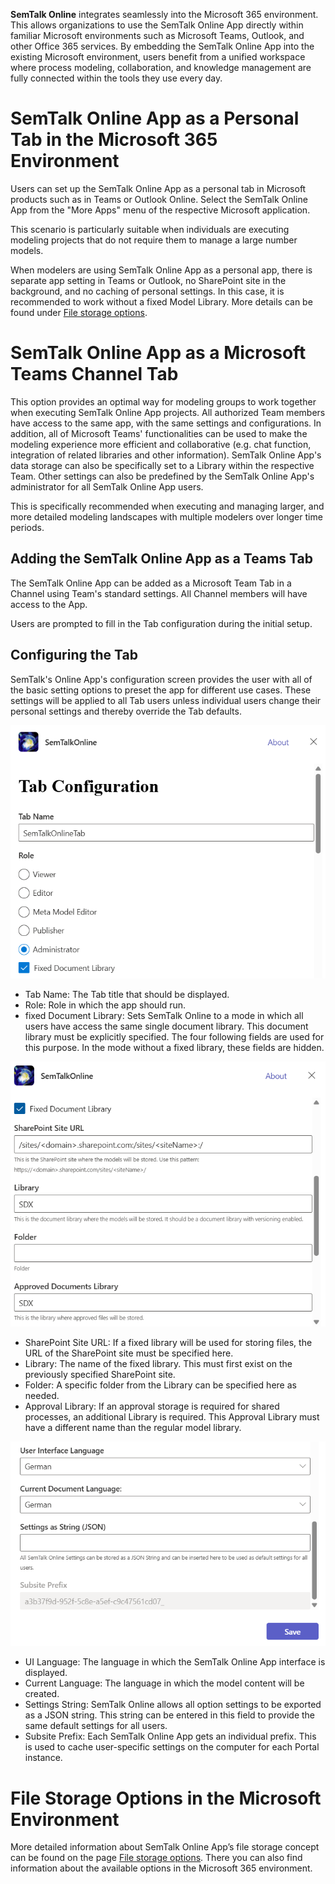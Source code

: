 **SemTalk Online** integrates seamlessly into the Microsoft 365 environment. This allows organizations to use the SemTalk Online App directly within familiar Microsoft environments such as Microsoft Teams, Outlook, and other Office 365 services. By embedding the SemTalk Online App into the existing Microsoft environment, users benefit from a unified workspace where process modeling, collaboration, and knowledge management are fully connected within the tools they use every day.

# SemTalk Online App as a Personal Tab in the Microsoft 365 Environment

Users can set up the SemTalk Online App as a personal tab in Microsoft products such as in Teams or Outlook Online. Select the SemTalk Online App from the "More Apps" menu of the respective Microsoft application.

This scenario is particularly suitable when individuals are executing modeling projects that do not require them to manage a large number models.

When modelers are using SemTalk Online App as a personal app, there is separate app setting in Teams or Outlook, no SharePoint site in the background, and no caching of personal settings. In this case, it is recommended to work without a fixed Model Library.
More details can be found under [File storage options](https://github.com/SemTalkOnline/SemTalkOnline/wiki/SemTalk-Online-Options-for-file-storage).

# SemTalk Online App as a Microsoft Teams Channel Tab

This option provides an optimal way for modeling groups to work together when executing SemTalk Online App projects. All authorized Team members have access to the same app, with the same settings and configurations.
In addition, all of Microsoft Teams' functionalities can be used to make the modeling experience more efficient and collaborative (e.g. chat function, integration of related libraries and other information). SemTalk Online App's data storage can also be specifically set to a Library within the respective Team. Other settings can also be predefined by the SemTalk Online App's administrator for all SemTalk Online App users.

This is specifically recommended when executing and managing larger, and more detailed modeling landscapes with multiple modelers over longer time periods.

## Adding the SemTalk Online App as a Teams Tab

The SemTalk Online App can be added as a Microsoft Team Tab in a Channel using Team's standard settings. All Channel members will have access to the App.

Users are prompted to fill in the Tab configuration during the initial setup.

## Configuring the Tab

SemTalk's Online App's configuration screen provides the user with all of the basic setting options to preset the app for different use cases.
These settings will be applied to all Tab users unless individual users change their personal settings and thereby override the Tab defaults.

![Tab Configuration](./images/Tabconfig1.png)

- Tab Name: The Tab title that should be displayed.
- Role: Role in which the app should run.
- fixed Document Library: Sets SemTalk Online to a mode in which all users have access the same single document library.
This document library must be explicitly specified.
The four following fields are used for this purpose.
In the mode without a fixed library, these fields are hidden.

![Tab Configuration](./images/Tabconfig2.png)

- SharePoint Site URL: If a fixed library will be used for storing files, the URL of the SharePoint site must be specified here.
- Library: The name of the fixed library. This must first exist on the previously specified SharePoint site.
- Folder: A specific folder from the Library can be specified here as needed.
- Approval Library: If an approval storage is required for shared processes, an additional Library is required. This Approval Library must have a different name than the regular model library.


![Tab Configuration](./images/Tabconfig3.png)

- UI Language: The language in which the SemTalk Online App interface is displayed.
- Current Language: The language in which the model content will be created.
- Settings String: SemTalk Online allows all option settings to be exported as a JSON string. This string can be entered in this field to provide the same default settings for all users.
- Subsite Prefix: Each SemTalk Online App gets an individual prefix. This is used to cache user-specific settings on the computer for each Portal instance.


# File Storage Options in the Microsoft Environment

More detailed information about SemTalk Online App’s file storage concept can be found on the page [File storage options](https://github.com/SemTalkOnline/SemTalkOnline/wiki/SemTalk-Online-Options-for-file-storage).
There you can also find information about the available options in the Microsoft 365 environment.



